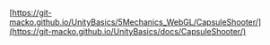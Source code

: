 [https://git-macko.github.io/UnityBasics/5Mechanics_WebGL/CapsuleShooter/](https://git-macko.github.io/UnityBasics/docs/CapsuleShooter/)
